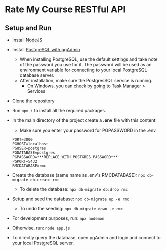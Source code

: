 
# Rate My Course RESTful API

## Setup and Run
- Install [NodeJS](https://nodejs.org/en/)
- Install [PostgreSQL with pgAdmin](https://www.postgresql.org/download/)
	- When installing PostgreSQL, use the default settings and take note of the password you use for it. The password will be used as an environment variable for connecting to your local PostgreSQL database server.
	 - After installation, make sure the PostgresSQL service is running.
		 - On Windows, you can check by going to Task Manager > Services

- Clone the repository 
- Run `npm i` to install all the required packages.
- In the main directory of the project create a **.env** file with this content:
    - Make sure you enter your password for PGPASSWORD in the .env
    ```
    PORT=3000
    PGHOST=localhost
    PGUSER=postgres
    PGDATABASE=postgres
    PGPASSWORD=***REPLACE_WITH_POSTGRES_PASSWORD***
    PGPORT=5432
    RMCDATABASE=rmc
    ```
- Create the database (same name as .env's RMCDATABASE):
    `npx db-migrate db:create rmc`
    - To delete the database:
    `npx db-migrate db:drop rmc`
- Setup and seed the database:
	`npx db-migrate up -e rmc`
	- To undo the seeding:
		`npx db-migrate down -e rmc`
- For development purposes, run: `npx nodemon`
-  Otherwise, run: `node app.js`

- To directly query the database, open pgAdmin and login and connect to your local PostgreSQL server.
